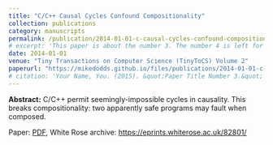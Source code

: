```yaml
---
title: "C/C++ Causal Cycles Confound Compositionality"
collection: publications
category: manuscripts
permalink: /publication/2014-01-01-c-causal-cycles-confound-compositionality
# excerpt: 'This paper is about the number 3. The number 4 is left for future work.'
date: 2014-01-01
venue: "Tiny Transactions on Computer Science (TinyToCS) Volume 2"
paperurl: "https://mikedodds.github.io/files/publications/2014-01-01-c-causal-cycles-confound-compositionality.pdf"
# citation: 'Your Name, You. (2015). &quot;Paper Title Number 3.&quot; <i>Journal 1</i>. 1(3).'
---
```


**Abstract:** C/C++ permit seemingly-impossible cycles in causality. This breaks compositionality: two apparently safe programs may fault when composed.

Paper: [PDF](https://mikedodds.github.io/files/publications/2014-01-01-c-causal-cycles-confound-compositionality.pdf), White Rose archive: <https://eprints.whiterose.ac.uk/82801/>